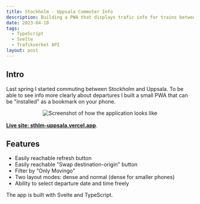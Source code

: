 ```yaml
---
title: Stockholm - Uppsala Commuter Info
description: Building a PWA that displays trafic info for trains between Stockholm and Uppsala.
date: 2023-04-10
tags:
  - TypeScript
  - Svelte
  - Trafikverket API
layout: post
---
```


## Intro 
Last spring I started commuting between Stockholm and Uppsala. To be able to see info more clearly about departures I built a small PWA that can be "installed" as a bookmark on your phone.

<div style="display: flex; justify-content: center; align-items: center; margin-bottom: 1rem">
  <img src="{{ '/img/sthlm-uppsala.png' | url }}" style="max-height: 500px;" alt="Screenshot of how the application looks like" />
</div>

**[Live site: sthlm-uppsala.vercel.app](https://sthlm-uppsala.vercel.app/)**.

## Features

- Easily reachable refresh button
- Easily reachable "Swap destination-origin" button
- Filter by "Only Movingo"
- Two layout modes: dense and normal (dense for smaller phones)
- Ability to select departure date and time freely

The app is built with Svelte and TypeScript.